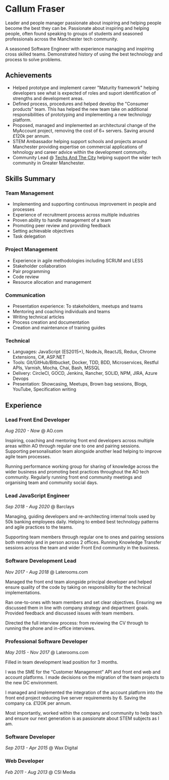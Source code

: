 # Callum Fraser

Leader and people manager passionate about inspiring and helping people become the best they can be. Passionate about inspiring and helping people, often found speaking to groups of students and seasoned professionals across the Manchester tech community.

A seasoned Software Engineer with experience managing and inspiring cross skilled teams. Demonstrated history of using the best technology and process to solve problems.

## Achievements

* Helped prototype and implement career "Maturity framework" helping developers see what is expected of roles and suport identification of strengths and development areas.  
* Defined process, procedures and helped develop the "Consumer products" team. This has helped the new team take on additional responsibilities of prototyping and implementing a new technology platform.
* Proposed, managed and implemented an architectural change of the MyAccount project, removing the cost of 6+ servers. Saving around £120k per annum.
* STEM Ambassador helping support schools and projects around Manchester providing expertise on commercial applications of tehnology and career advice within the development community.
* Community Lead @ [Techs And The City](https://www.meetup.com/Techs-and-The-City/) helping support the wider tech community in Greater Manchester.

## Skills Summary

### Team Management

* Implementing and supporting continuous improvement in people and processes
* Experience of recruitment process across multiple industries
* Proven ability to handle management of a team
* Promoting peer review and providing feedback
* Setting achievable objectives
* Task delegation

### Project Management

* Experience in agile methodologies including SCRUM and LESS
* Stakeholder collaboration
* Pair programming
* Code review
* Resource allocation and management

### Communication

* Presentation experience: To stakeholders, meetups and teams
* Mentoring and coaching individuals and teams
* Writing technical articles
* Process creation and documentation
* Creation and maintenance of training guides

### Technical

* Languages: JavaScript (ES2015+), NodeJs, ReactJS, Redux, Chrome Extensions, C#, ASP.NET
* Tools: Git/GitHub/Bitbucket, Docker, TDD, BDD, Microservices, Restful APIs, Varnish, Mocha, Chai, Bash, MSSQL
* Delivery: CircleCI, GOCD, Jenkins, Rancher, SOLID, NPM, JIRA, Azure Devops
* Presentation: Showcasing, Meetups, Brown bag sessions, Blogs, YouTube, Specification writing

## Experience

### Lead Front End Developer
*Aug 2020 - Now* @ AO.com

Inspiring, coaching and mentoring front end developers across multiple areas within AO through regular one to one and pairing sessions. Supporting personalisation team alongside another lead helping to improve agile team processes.

Running performance working group for sharing of knowledge across the wider business and promoting best practices throughout the AO tech community. Regularly running front end community meetings and organising team and community social days.

### Lead JavaScript Engineer 
*Sep 2018 - Aug 2020* @ Barclays
  
Managing, guiding developers and re-architecting internal tools used by 50k banking employees daily. Helping to embed best technology patterns and agile practices to the teams.

Supporting team members through regular one to ones and pairing sessions both remotely and in person across 2 offices. Running Knowledge Transfer sessions across the team and wider Front End community in the business.  
### Software Development Lead
*Nov 2017 - Aug 2018* @ Laterooms.com

Managed the front end team alongside principal developer and helped ensure quality of the code by taking on responsibility for the technical implementations.

Ran one-to-ones with team members and set clear objectives. Ensuring we discussed them in line with company strategy and department goals. Provided feedback and discussed issues with team members.

Directed the full interview process: from reviewing the CV through to running the phone and in-office interviews.

### Professional Software Developer
*May 2015 - Nov 2017* @ Laterooms.com

Filled in team development lead position for 3 months.

I was the SME for the “Customer Management” API and front end web and account platforms. I made decisions on the migration of the team projects to the new DC environment.

I managed and implemented the integration of the account platform into the front end project reducing live server requirements by 6. Saving the company ca. £120K per annum.

Most importantly, worked within the company and community to help teach and ensure our next generation is as passionate about STEM subjects as I am.

### Software Developer
*Sep 2013 - Apr 2015* @ Wax Digital

### Web Developer
*Feb 2011 - Aug 2013* @ CSI Media
